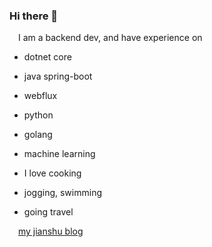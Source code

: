 ### Hi there 👋

<a href="URL_REDIRECT" target="blank"><img align="center" src="https://user-images.githubusercontent.com/6279298/160853212-6a4f9a8b-3b9e-4be8-af85-3a93da23c8e2.svg" height="10" /></a> I am a backend dev, and have experience on
 * dotnet core
 * java spring-boot
 * webflux
 * python
 * golang
 * machine learning

 * I love cooking
 * jogging, swimming
 * going travel


<a href="URL_REDIRECT" target="blank"><img align="center" src="https://user-images.githubusercontent.com/6279298/160854145-768df47a-f112-42c4-8e6c-9b53510623f7.svg" height="10" /></a> [my jianshu blog](https://www.jianshu.com/u/aa8ec49eced0)
